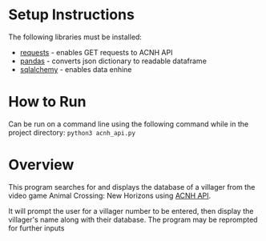 # Setup Instructions
The following libraries must be installed:
* [requests](https://pypi.org/project/requests/) - enables GET requests to ACNH API
* [pandas](https://pandas.pydata.org/docs/getting_started/install.html) - converts json dictionary to readable dataframe
* [sqlalchemy](https://pypi.org/project/SQLAlchemy/) - enables data enhine

# How to Run
Can be run on a command line using the following command while in the project directory:
```python3 acnh_api.py```

# Overview
This program searches for and displays the database of a villager from the video game
Animal Crossing: New Horizons using [ACNH API](http://acnhapi.com/).

It will prompt the user for a villager number to be entered, then display the villager's 
name along with their database. The program may be reprompted for further inputs 

